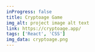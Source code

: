 ```yaml
---
inProgress: false
title: Cryptoage Game
img_alt: project image alt text
link: https://cryptoage.app/
tags: ['React', 'CSS']
img_data: cryptoage.png
---
```

